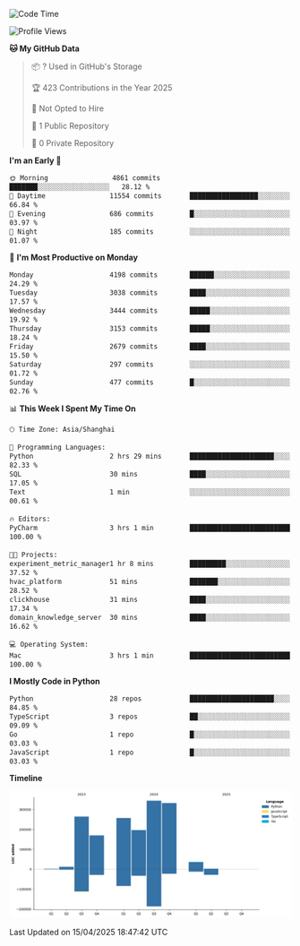 <!--START_SECTION:waka-->
![Code Time](http://img.shields.io/badge/Code%20Time-230%20hrs%201%20min-blue)

![Profile Views](http://img.shields.io/badge/Profile%20Views-0-blue)

**🐱 My GitHub Data** 

> 📦 ? Used in GitHub's Storage 
 > 
> 🏆 423 Contributions in the Year 2025
 > 
> 🚫 Not Opted to Hire
 > 
> 📜 1 Public Repository 
 > 
> 🔑 0 Private Repository 
 > 
**I'm an Early 🐤** 

```text
🌞 Morning                4861 commits        ███████░░░░░░░░░░░░░░░░░░   28.12 % 
🌆 Daytime                11554 commits       █████████████████░░░░░░░░   66.84 % 
🌃 Evening                686 commits         █░░░░░░░░░░░░░░░░░░░░░░░░   03.97 % 
🌙 Night                  185 commits         ░░░░░░░░░░░░░░░░░░░░░░░░░   01.07 % 
```
📅 **I'm Most Productive on Monday** 

```text
Monday                   4198 commits        ██████░░░░░░░░░░░░░░░░░░░   24.29 % 
Tuesday                  3038 commits        ████░░░░░░░░░░░░░░░░░░░░░   17.57 % 
Wednesday                3444 commits        █████░░░░░░░░░░░░░░░░░░░░   19.92 % 
Thursday                 3153 commits        █████░░░░░░░░░░░░░░░░░░░░   18.24 % 
Friday                   2679 commits        ████░░░░░░░░░░░░░░░░░░░░░   15.50 % 
Saturday                 297 commits         ░░░░░░░░░░░░░░░░░░░░░░░░░   01.72 % 
Sunday                   477 commits         █░░░░░░░░░░░░░░░░░░░░░░░░   02.76 % 
```


📊 **This Week I Spent My Time On** 

```text
🕑︎ Time Zone: Asia/Shanghai

💬 Programming Languages: 
Python                   2 hrs 29 mins       █████████████████████░░░░   82.33 % 
SQL                      30 mins             ████░░░░░░░░░░░░░░░░░░░░░   17.05 % 
Text                     1 min               ░░░░░░░░░░░░░░░░░░░░░░░░░   00.61 % 

🔥 Editors: 
PyCharm                  3 hrs 1 min         █████████████████████████   100.00 % 

🐱‍💻 Projects: 
experiment_metric_manager1 hr 8 mins         █████████░░░░░░░░░░░░░░░░   37.52 % 
hvac_platform            51 mins             ███████░░░░░░░░░░░░░░░░░░   28.52 % 
clickhouse               31 mins             ████░░░░░░░░░░░░░░░░░░░░░   17.34 % 
domain_knowledge_server  30 mins             ████░░░░░░░░░░░░░░░░░░░░░   16.62 % 

💻 Operating System: 
Mac                      3 hrs 1 min         █████████████████████████   100.00 % 
```

**I Mostly Code in Python** 

```text
Python                   28 repos            █████████████████████░░░░   84.85 % 
TypeScript               3 repos             ██░░░░░░░░░░░░░░░░░░░░░░░   09.09 % 
Go                       1 repo              █░░░░░░░░░░░░░░░░░░░░░░░░   03.03 % 
JavaScript               1 repo              █░░░░░░░░░░░░░░░░░░░░░░░░   03.03 % 
```



**Timeline**

![Lines of Code chart](https://raw.githubusercontent.com/jixingyou/jixingyou/main/assets/bar_graph.png)


 Last Updated on 15/04/2025 18:47:42 UTC
<!--END_SECTION:waka-->